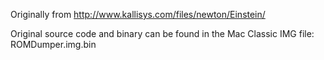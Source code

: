 Originally from http://www.kallisys.com/files/newton/Einstein/

Original source code and binary can be found in the Mac Classic IMG file: ROMDumper.img.bin